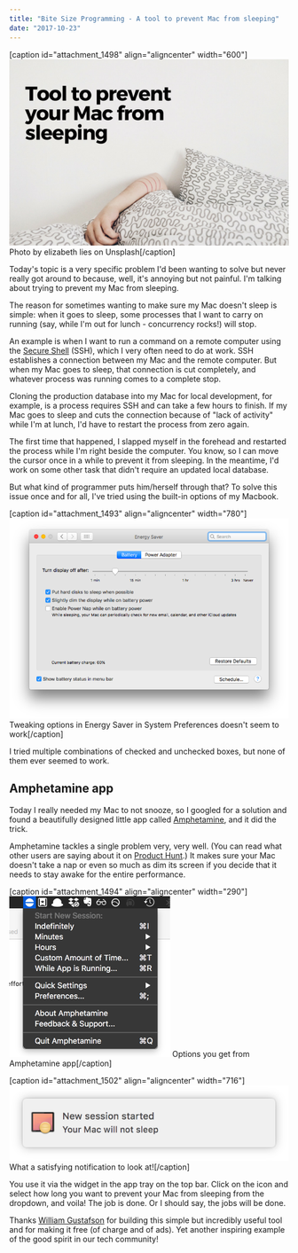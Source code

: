 ```yaml
---
title: "Bite Size Programming - A tool to prevent Mac from sleeping"
date: "2017-10-23"
---
```


\[caption id="attachment\_1498" align="aligncenter" width="600"\]![woman sleeping in bed concealed under blanket with hand showing](images/BSP-prevent-mac-from-sleeping.png) Photo by elizabeth lies on Unsplash\[/caption\]

Today's topic is a very specific problem I'd been wanting to solve but never really got around to because, well, it's annoying but not painful. I'm talking about trying to prevent my Mac from sleeping.

The reason for sometimes wanting to make sure my Mac doesn't sleep is simple: when it goes to sleep, some processes that I want to carry on running (say, while I'm out for lunch - concurrency rocks!) will stop.

An example is when I want to run a command on a remote computer using the [Secure Shell](https://en.wikipedia.org/wiki/Secure_Shell) (SSH), which I very often need to do at work. SSH establishes a connection between my Mac and the remote computer. But when my Mac goes to sleep, that connection is cut completely, and whatever process was running comes to a complete stop.

Cloning the production database into my Mac for local development, for example, is a process requires SSH and can take a few hours to finish. If my Mac goes to sleep and cuts the connection because of "lack of activity" while I'm at lunch, I'd have to restart the process from zero again.

The first time that happened, I slapped myself in the forehead and restarted the process while I'm right beside the computer. You know, so I can move the cursor once in a while to prevent it from sleeping. In the meantime, I'd work on some other task that didn't require an updated local database.

But what kind of programmer puts him/herself through that? To solve this issue once and for all, I've tried using the built-in options of my Macbook.

\[caption id="attachment\_1493" align="aligncenter" width="780"\]![screenshot of mac system preferences to prevent mac from sleeping](images/Screen-Shot-2017-10-23-at-11.05.52-PM.png) Tweaking options in Energy Saver in System Preferences doesn't seem to work\[/caption\]

I tried multiple combinations of checked and unchecked boxes, but none of them ever seemed to work.

## Amphetamine app

Today I really needed my Mac to not snooze, so I googled for a solution and found a beautifully designed little app called [Amphetamine](https://itunes.apple.com/sg/app/amphetamine/id937984704?mt=12), and it did the trick.

Amphetamine tackles a single problem very, very well. (You can read what other users are saying about it on [Product Hunt](https://www.producthunt.com/posts/amphetamine).) It makes sure your Mac doesn't take a nap or even so much as dim its screen if you decide that it needs to stay awake for the entire performance.

\[caption id="attachment\_1494" align="aligncenter" width="290"\]![screenshot of amphetamine app to prevent mac from sleeping](images/Screen-Shot-2017-10-23-at-11.05.02-PM.png) Options you get from Amphetamine app\[/caption\]

\[caption id="attachment\_1502" align="aligncenter" width="716"\]![screenshot of amphetamine app prevent mac from sleeping](images/Screen-Shot-2017-10-24-at-12.02.22-PM.png) What a satisfying notification to look at!\[/caption\]

You use it via the widget in the app tray on the top bar. Click on the icon and select how long you want to prevent your Mac from sleeping from the dropdown, and voila! The job is done. Or I should say, the jobs will be done.

Thanks [William Gustafson](https://github.com/x74353) for building this simple but incredibly useful tool and for making it free (of charge and of ads). Yet another inspiring example of the good spirit in our tech community!
